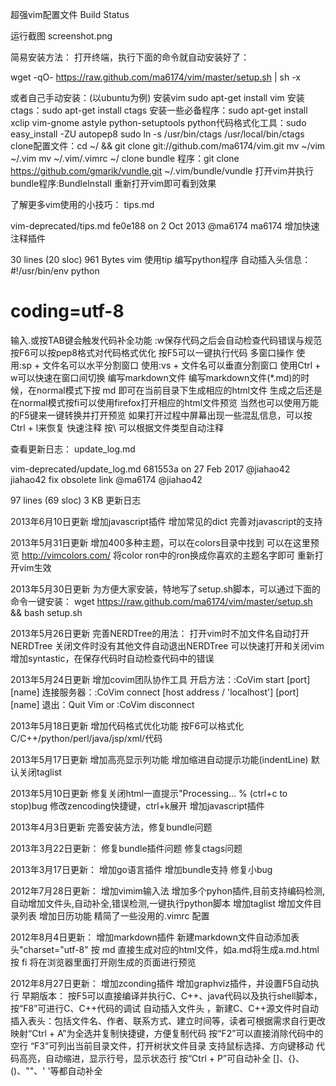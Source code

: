 
超强vim配置文件
Build Status

运行截图
screenshot.png

简易安装方法：
打开终端，执行下面的命令就自动安装好了：

wget -qO- https://raw.github.com/ma6174/vim/master/setup.sh | sh -x

或者自己手动安装：(以ubuntu为例)
安装vim sudo apt-get install vim
安装ctags：sudo apt-get install ctags
安装一些必备程序：sudo apt-get install xclip vim-gnome astyle python-setuptools
python代码格式化工具：sudo easy_install -ZU autopep8
sudo ln -s /usr/bin/ctags /usr/local/bin/ctags
clone配置文件：cd ~/ && git clone git://github.com/ma6174/vim.git
mv ~/vim ~/.vim
mv ~/.vim/.vimrc ~/
clone bundle 程序：git clone https://github.com/gmarik/vundle.git ~/.vim/bundle/vundle
打开vim并执行bundle程序:BundleInstall
重新打开vim即可看到效果

了解更多vim使用的小技巧：
tips.md


vim-deprecated/tips.md
fe0e188  on 2 Oct 2013
@ma6174 ma6174 增加快速注释插件
    
30 lines (20 sloc)  961 Bytes
vim 使用tip
编写python程序
自动插入头信息：
#!/usr/bin/env python
# coding=utf-8
输入.或按TAB键会触发代码补全功能
:w保存代码之后会自动检查代码错误与规范
按F6可以按pep8格式对代码格式优化
按F5可以一键执行代码
多窗口操作
使用:sp + 文件名可以水平分割窗口
使用:vs + 文件名可以垂直分割窗口
使用Ctrl + w可以快速在窗口间切换
编写markdown文件
编写markdown文件(*.md)的时候，在normal模式下按 md 即可在当前目录下生成相应的html文件
生成之后还是在normal模式按fi可以使用firefox打开相应的html文件预览
当然也可以使用万能的F5键来一键转换并打开预览
如果打开过程中屏幕出现一些混乱信息，可以按Ctrl + l来恢复
快速注释
按\ 可以根据文件类型自动注释


查看更新日志：
update_log.md

vim-deprecated/update_log.md
681553a  on 27 Feb 2017
@jiahao42 jiahao42 fix obsolete link
@ma6174 @jiahao42
    
97 lines (69 sloc)  3 KB
更新日志

2013年6月10日更新
增加javascript插件
增加常见的dict
完善<F6>对javascript的支持

2013年5月31日更新
增加400多种主题，可以在colors目录中找到
可以在这里预览 http://vimcolors.com/
将color ron中的ron换成你喜欢的主题名字即可
重新打开vim生效

2013年5月30日更新
为方便大家安装，特地写了setup.sh脚本，可以通过下面的命令一键安装：
wget https://raw.github.com/ma6174/vim/master/setup.sh && bash setup.sh

2013年5月26日更新
完善NERDTree的用法：
打开vim时不加文件名自动打开NERDTree
关闭文件时没有其他文件自动退出NERDTree
<F3>可以快速打开和关闭vim
增加syntastic，在保存代码时自动检查代码中的错误

2013年5月24日更新
增加covim团队协作工具
开启方法：:CoVim start [port] [name]
连接服务器：:CoVim connect [host address / 'localhost'] [port] [name]
退出：Quit Vim or :CoVim disconnect

2013年5月18日更新
增加代码格式优化功能
按F6可以格式化C/C++/python/perl/java/jsp/xml/代码

2013年5月17日更新
增加高亮显示列功能
增加缩进自动提示功能(indentLine)
默认关闭taglist

2013年5月10日更新
修复关闭html一直提示"Processing... % (ctrl+c to stop)bug
修改zencoding快捷键，ctrl+k展开
增加javascript插件

2013年4月3日更新
完善安装方法，修复bundle问题

2013年3月22日更新：
修复bundle插件问题
修复ctags问题

2013年3月17日更新：
增加go语言插件
增加bundle支持
修复小bug

2012年7月28日更新：
增加vimim输入法
增加多个pyhon插件,目前支持编码检测,自动增加文件头,自动补全,错误检测,一键执行python脚本
增加taglist
增加文件目录列表
增加日历功能
精简了一些没用的.vimrc 配置

2012年8月4日更新：
增加markdown插件
新建markdown文件自动添加表头"charset="utf-8"
按 md 直接生成对应的html文件，如a.md将生成a.md.html
按 fi 将在浏览器里面打开刚生成的页面进行预览

2012年8月27日更新：
增加zconding插件
增加graphviz插件，并设置F5自动执行
早期版本：
按F5可以直接编译并执行C、C++、java代码以及执行shell脚本，按“F8”可进行C、C++代码的调试
自动插入文件头 ，新建C、C++源文件时自动插入表头：包括文件名、作者、联系方式、建立时间等，读者可根据需求自行更改
映射“Ctrl + A”为全选并复制快捷键，方便复制代码
按“F2”可以直接消除代码中的空行
“F3”可列出当前目录文件，打开树状文件目录
支持鼠标选择、方向键移动
代码高亮，自动缩进，显示行号，显示状态行
按“Ctrl + P”可自动补全
[]、{}、()、""、' '等都自动补全



